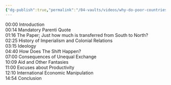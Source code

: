 ```yaml
---
{"dg-publish":true,"permalink":"/04-vaults/videos/why-do-poor-countries-stay-poor-unequal-exchange-and-imperialism/","title":"Why Do Poor Countries Stay Poor? (Unequal Exchange and Imperialism)","tags":["clippings","Dekolonisatie"],"noteIcon":"","created":"2024-12-27T01:55:16.540+01:00","updated":"2024-12-31T14:51:13.726+01:00"}
---
```



00:00 Introduction  
00:14 Mandatory Parenti Quote  
01:16 The Paper; Just how much is transferred from South to North?  
02:25 History of Imperialism and Colonial Relations  
03:15 Ideology  
04:40 How Does The Shift Happen?  
07:00 Consequences of Unequal Exchange  
10:09 Aid and Other Fantasies  
11:00 Excuses about Productivity  
12:10 International Economic Manipulation  
14:54 Conclusion